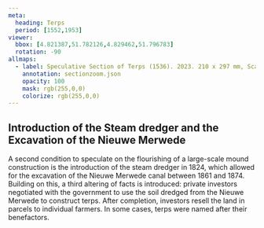 ```yaml
---
meta:
  heading: Terps
  period: [1552,1953]
viewer:
  bbox: [4.821387,51.782126,4.829462,51.796783]
  rotation: -90
allmaps:
  - label: Speculative Section of Terps (1536). 2023. 210 x 297 mm, Scale 1:1000. The Berlage.
    annotation: sectionzoom.json
    opacity: 100
    mask: rgb(255,0,0)
    colorize: rgb(255,0,0)
---
```


## Introduction of the Steam dredger and the Excavation of the Nieuwe Merwede

A second condition to speculate on the flourishing of a large-scale mound construction is the introduction of the steam dredger in 1824, which allowed for the excavation of the Nieuwe Merwede canal between 1861 and 1874. Building on this, a third altering of facts is introduced: private investors negotiated with the government to use the soil dredged from the Nieuwe Merwede to construct terps. After completion, investors resell the land in parcels to individual farmers. In some cases, terps were named after their benefactors.
